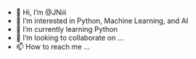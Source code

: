 - 👋 Hi, I’m @JNiii
- 👀 I’m interested in Python, Machine Learning, and AI
- 🌱 I’m currently learning Python
- 💞️ I’m looking to collaborate on ...
- 📫 How to reach me ...

<!---
JNiii/JNiii is a ✨ special ✨ repository because its `README.md` (this file) appears on your GitHub profile.
You can click the Preview link to take a look at your changes.
--->
